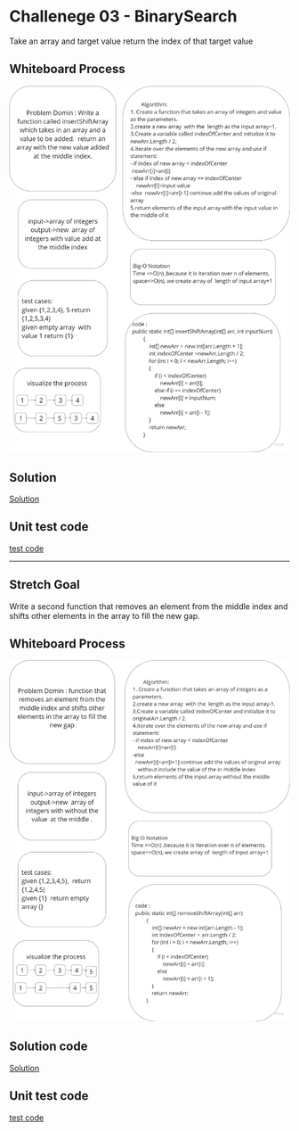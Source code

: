 # Challenege 03 - BinarySearch

Take an array and target value return the index of that target value

## Whiteboard Process

![WB02](../assets/CC02_a.png)


## Solution 

[Solution](../data-structures-and-algorithms/CC02.cs)

## Unit test code

[test code](../CodeChallengesTests/test02.cs)

---

## Stretch Goal

Write a second function that removes an element from the middle index and shifts other elements in the array to fill the new gap.

## Whiteboard Process

![WB02](../assets/CC02_b.png)

## Solution code

[Solution](../data-structures-and-algorithms/CC02.cs)

## Unit test code

[test code](../CodeChallengesTests/test02.cs)

